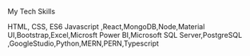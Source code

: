 My Tech Skills

HTML, CSS, ES6 Javascript ,React,MongoDB,Node,Material UI,Bootstrap,Excel,Microsft Power BI,Microsoft SQL Server,PostgreSQL ,GoogleStudio,Python,MERN,PERN,Typescript
